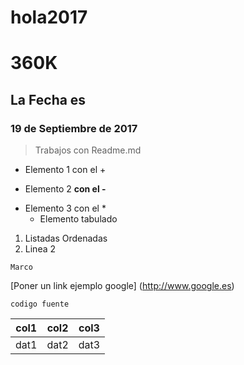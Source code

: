# hola2017
# 360K
## La Fecha es
### 19 de Septiembre de 2017
>Trabajos con Readme.md
+ Elemento 1 con el +
- Elemento 2 **con el -**
* Elemento 3 con el *
    - Elemento tabulado


1. Listadas Ordenadas
2. Linea 2



~~~
Marco

~~~


[Poner un link ejemplo google] (http://www.google.es)


`codigo fuente`

| col1 | col2 | col3 |
| ---- | ---- | ---- |
| dat1 | dat2 | dat3 |
